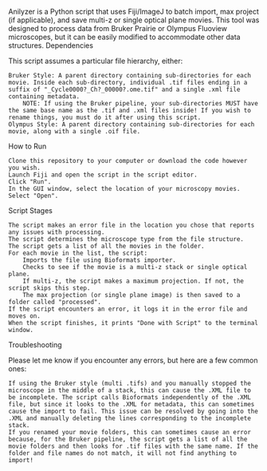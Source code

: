 Anilyzer is a Python script that uses Fiji/ImageJ to batch import, max project (if applicable), and save multi-z or single optical plane movies. This tool was designed to process data from Bruker Prairie or Olympus Fluoview microscopes, but it can be easily modified to accommodate other data structures.
Dependencies

This script assumes a particular file hierarchy, either:

    Bruker Style: A parent directory containing sub-directories for each movie. Inside each sub-directory, individual .tif files ending in a suffix of "_Cycle0000?_Ch?_00000?.ome.tif" and a single .xml file containing metadata.
        NOTE: If using the Bruker pipeline, your sub-directories MUST have the same base name as the .tif and .xml files inside! If you wish to rename things, you must do it after using this script.
    Olympus Style: A parent directory containing sub-directories for each movie, along with a single .oif file.

How to Run

    Clone this repository to your computer or download the code however you wish.
    Launch Fiji and open the script in the script editor.
    Click "Run".
    In the GUI window, select the location of your microscopy movies.
    Select "Open".

Script Stages

    The script makes an error file in the location you chose that reports any issues with processing.
    The script determines the microscope type from the file structure.
    The script gets a list of all the movies in the folder.
    For each movie in the list, the script:
        Imports the file using Bioformats importer.
        Checks to see if the movie is a multi-z stack or single optical plane.
        If multi-z, the script makes a maximum projection. If not, the script skips this step.
        The max projection (or single plane image) is then saved to a folder called "processed".
    If the script encounters an error, it logs it in the error file and moves on.
    When the script finishes, it prints "Done with Script" to the terminal window.

Troubleshooting

Please let me know if you encounter any errors, but here are a few common ones:

    If using the Bruker style (multi .tifs) and you manually stopped the microscope in the middle of a stack, this can cause the .XML file to be incomplete. The script calls Bioformats independently of the .XML file, but since it looks to the .XML for metadata, this can sometimes cause the import to fail. This issue can be resolved by going into the .XML and manually deleting the lines corresponding to the incomplete stack.
    If you renamed your movie folders, this can sometimes cause an error because, for the Bruker pipeline, the script gets a list of all the movie folders and then looks for .tif files with the same name. If the folder and file names do not match, it will not find anything to import!